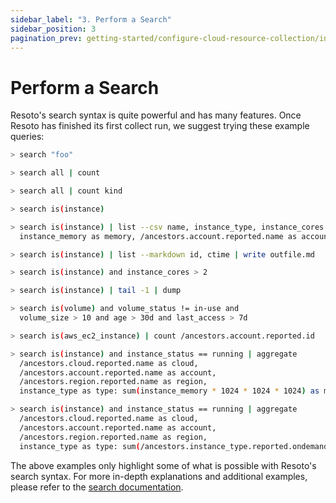 ```yaml
---
sidebar_label: "3. Perform a Search"
sidebar_position: 3
pagination_prev: getting-started/configure-cloud-resource-collection/index
---
```


# Perform a Search

Resoto's search syntax is quite powerful and has many features. Once Resoto has finished its first collect run, we suggest trying these example queries:

```bash title="Search all resources for a property with value foo"
> search "foo"
```

```bash title="Get number of all collected resources"
> search all | count
```

```bash title="Get number of all collected resources by kind"
> search all | count kind
```

```bash title="Get list of all the compute instances"
> search is(instance)
```

```bash title="Get list of name, type, cores, and memory for each account in csv format"
> search is(instance) | list --csv name, instance_type, instance_cores as cores,
  instance_memory as memory, /ancestors.account.reported.name as account
```

```bash title="Write list of instance IDs and their creation times as markdown table to outfile.md"
> search is(instance) | list --markdown id, ctime | write outfile.md
```

```bash title="Get list of all compute instances with more than two CPU cores"
> search is(instance) and instance_cores > 2
```

```bash title="Get all instances and display the metadata of the last instance"
> search is(instance) | tail -1 | dump
```

```bash title="Get list volumes that are not in use, larger than 10GB, older than 30 days, and with no I/O during the past 7 days"
> search is(volume) and volume_status != in-use and
  volume_size > 10 and age > 30d and last_access > 7d
```

```bash title="Count the number of EC2 instances by account ID"
> search is(aws_ec2_instance) | count /ancestors.account.reported.id
```

```bash title="Aggregate RAM usage (bytes) data grouped by cloud, account, region, and instance type"
> search is(instance) and instance_status == running | aggregate
  /ancestors.cloud.reported.name as cloud,
  /ancestors.account.reported.name as account,
  /ancestors.region.reported.name as region,
  instance_type as type: sum(instance_memory * 1024 * 1024 * 1024) as memory_bytes
```

```bash title="Aggregate hourly instance cost grouped by cloud, account, region, and type from the cost information associated with the instance_type higher up in the graph"
> search is(instance) and instance_status == running | aggregate
  /ancestors.cloud.reported.name as cloud,
  /ancestors.account.reported.name as account,
  /ancestors.region.reported.name as region,
  instance_type as type: sum(/ancestors.instance_type.reported.ondemand_cost) as instances_hourly_cost_estimate
```

The above examples only highlight some of what is possible with Resoto's search syntax. For more in-depth explanations and additional examples, please refer to the [search documentation](../concepts/search/index.md).

